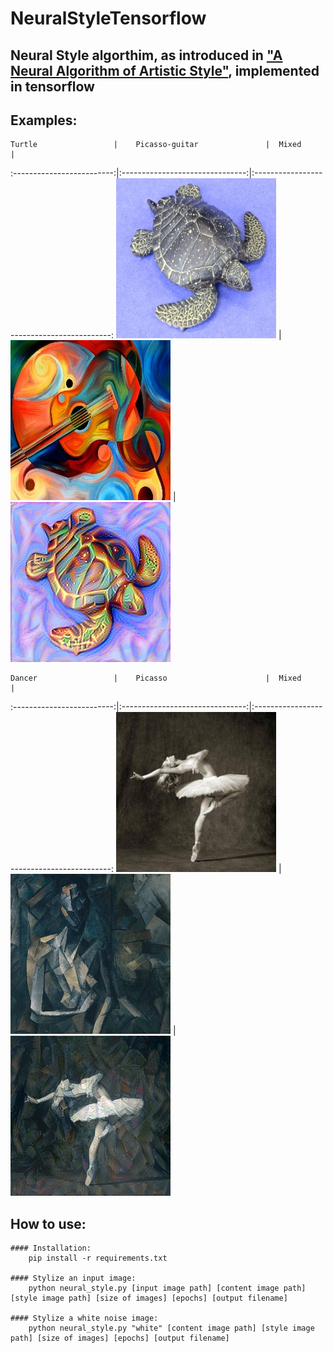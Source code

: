 # NeuralStyleTensorflow

## Neural Style algorthim, as introduced in ["A Neural Algorithm of Artistic Style"](https://arxiv.org/abs/1508.06576), implemented in tensorflow

## Examples:
	Turtle			       |	Picasso-guitar		   		 |	Mixed 									 |
:-------------------------:|:-------------------------------:|:------------------------------------------:
![](images/turtle.jpg)     |![](images/picasso-guitar.jpg) 	 |![](images/picasso-guitar-turtle.jpg)

	Dancer			       |	Picasso		   		 		 |	Mixed 									 |
:-------------------------:|:-------------------------------:|:------------------------------------------:
![](images/dancing.jpg)    |![](images/picasso.jpg) 	 	 |![](images/picasso-dancing.jpg)

## How to use:
	#### Installation:
		pip install -r requirements.txt

	#### Stylize an input image:
		python neural_style.py [input image path] [content image path] [style image path] [size of images] [epochs] [output filename]

	#### Stylize a white noise image:
		python neural_style.py "white" [content image path] [style image path] [size of images] [epochs] [output filename]
